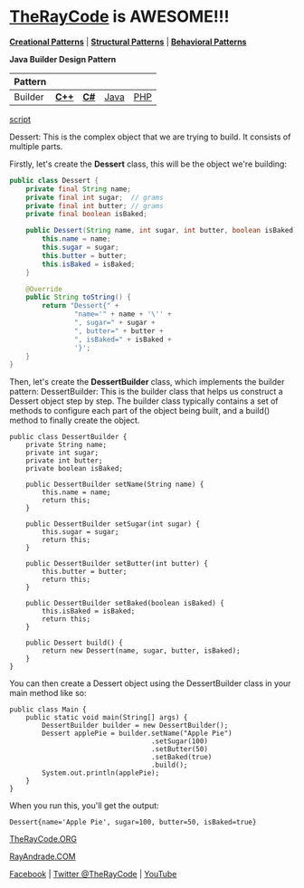 # [TheRayCode](../../../README.md) is AWESOME!!!

**[Creational Patterns](../README.md)** | **[Structural Patterns](../../Structural/README.md)** | **[Behavioral Patterns](../../Behavioral/README.md)**

**Java Builder Design Pattern**

|Pattern|   |   |   |   |
|---|---|---|---|---|
| Builder| [**C++**](../../../CPP/Creational/Builder/README.md) | [**C#**](../../../Csharp/Creational/Builder/README.md) | [Java](../../../Java/Creational/Builder/README.md) | [PHP](../../../PHP/Creational/Builder/README.md) | 

[script](../script/page01.md)

Dessert: This is the complex object that we are trying to build. It consists of multiple parts.

Firstly, let's create the **Dessert** class, this will be the object we're building:

```java
public class Dessert {
    private final String name;
    private final int sugar;  // grams
    private final int butter; // grams
    private final boolean isBaked;

    public Dessert(String name, int sugar, int butter, boolean isBaked) {
        this.name = name;
        this.sugar = sugar;
        this.butter = butter;
        this.isBaked = isBaked;
    }

    @Override
    public String toString() {
        return "Dessert{" +
                "name='" + name + '\'' +
                ", sugar=" + sugar +
                ", butter=" + butter +
                ", isBaked=" + isBaked +
                '}';
    }
}
```


Then, let's create the **DessertBuilder** class, which implements the builder pattern:
DessertBuilder: This is the builder class that helps us construct a Dessert object step by step. The builder class typically contains a set of methods to configure each part of the object being built, and a build() method to finally create the object.

```
public class DessertBuilder {
    private String name;
    private int sugar;
    private int butter;
    private boolean isBaked;

    public DessertBuilder setName(String name) {
        this.name = name;
        return this;
    }

    public DessertBuilder setSugar(int sugar) {
        this.sugar = sugar;
        return this;
    }

    public DessertBuilder setButter(int butter) {
        this.butter = butter;
        return this;
    }

    public DessertBuilder setBaked(boolean isBaked) {
        this.isBaked = isBaked;
        return this;
    }

    public Dessert build() {
        return new Dessert(name, sugar, butter, isBaked);
    }
}
```

You can then create a Dessert object using the DessertBuilder class in your main method like so:

```
public class Main {
    public static void main(String[] args) {
        DessertBuilder builder = new DessertBuilder();
        Dessert applePie = builder.setName("Apple Pie")
                                   .setSugar(100)
                                   .setButter(50)
                                   .setBaked(true)
                                   .build();
        System.out.println(applePie);
    }
}
```

When you run this, you'll get the output:

```
Dessert{name='Apple Pie', sugar=100, butter=50, isBaked=true}
```

[TheRayCode.ORG](https://www.TheRayCode.org)

[RayAndrade.COM](https://www.RayAndrade.com)

[Facebook](https://www.facebook.com/TheRayCode/) | [Twitter @TheRayCode](https://www.twitter.com/TheRayCode/) | [YouTube](https://www.youtube.com/TheRayCode/)
